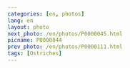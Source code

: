```yaml
---
categories: [en, photos]
lang: en
layout: photo
next_photo: /en/photos/P0000045.html
picname: P0000044
prev_photo: /en/photos/P0000111.html
tags: [Ostriches]
---
```

